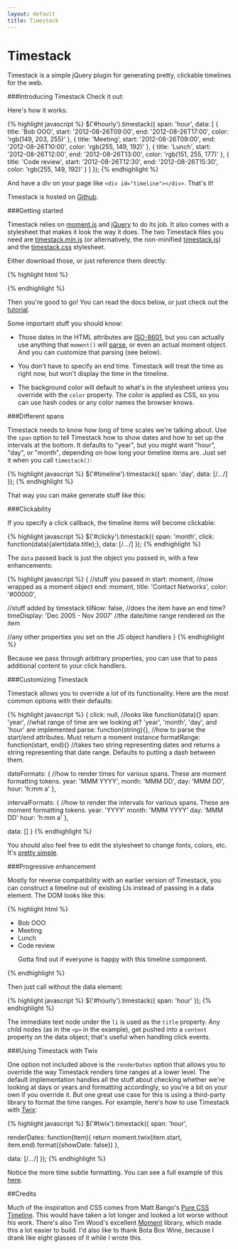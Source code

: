 ```yaml
---
layout: default
title: Timestack
---
```


Timestack
=========

Timestack is a simple jQuery plugin for generating pretty, clickable timelines for the web.

###Introducing Timestack
Check it out:

<div id='hourly'></div>

Here's how it works:

{% highlight javascript %}
$('#hourly').timestack({
  span: 'hour',
  data: [
    {
      title: 'Bob OOO',
      start: '2012-08-26T09:00',
      end: '2012-08-26T17:00',
      color: 'rgb(149, 203, 255)'
    },
    {
      title: 'Meeting',
      start: '2012-08-26T09:00',
      end: '2012-08-26T10:00',
      color: 'rgb(255, 149, 192)'
    },
    {
      title: 'Lunch',
      start: '2012-08-26T12:00',
      end: '2012-08-26T13:00',
      color: 'rgb(151, 255, 177)'
    },
    {
      title: 'Code review',
      start: '2012-08-26T12:30',
      end: '2012-08-26T15:30',
      color: 'rgb(255, 149, 192)'
    }
  ]
});
{% endhighlight %}

And have a div on your page like `<div id="timeline"></div>`. That's it!

Timestack is hosted on [Github](https://github.com/icambron/timestack).

###Getting started 

Timestack relies on [moment.js](http://momentjs.com/) and [jQuery](http://jquery.com) to do its job. It also comes with a stylesheet that makes it look the way it does. The two Timestack files you need are <a
href='files/timestack.min.js'>timestack.min.js</a> (or alternatively,
the non-minified <a href='files/timestack.js'>timestack.js</a>) and the
<a href='files/timestack.css'>timestack.css</a> stylesheet.

Either download those, or just reference them directly:

{% highlight html %}
<script src='http://code.jquery.com/jquery-1.8.0.min.js'></script>
<script src='http://icambron.github.com/timestack/files/moment.min.js'></script>
<script src='http://icambron.github.com/timestack/files/timestack.min.js'></script>
<link rel='stylesheet' type='text/css' href='http://icambron.github.com/timestack/files/timestack.css'>
{% endhighlight %}

Then you're good to go! You can read the docs below, or just check out the <a href='files/tutorial.html'>tutorial</a>.

Some important stuff you should know:

 * Those dates in the HTML attributes are [ISO-8601](http://en.wikipedia.org/wiki/ISO_8601), but you can actually use anything that `moment()` will [parse](http://momentjs.com/docs/#/parsing/javascript-date-object/), or even an actual moment object. And you can customize that parsing (see below).

 * You don't have to specify an end time. Timestack will treat the time as right now, but won't display the time in the timeline.

 * The background color will default to what's in the stylesheet unless you override with the `color` property. The color is applied as CSS, so you can use hash codes or any color names the browser knows.

###Different spans

Timestack needs to know how long of time scales we're talking about. Use the `span` option to tell Timestack how to show dates and how to set up the intervals at the bottom. It defaults to "year", but you might want "hour", "day", or "month", depending on how long your timeline items are. Just set it when you call `timestack()`:

{% highlight javascript %}
$('#timeline').timestack({
  span: 'day',
  data: [/*...*/]
});
{% endhighlight %}

That way you can make generate stuff like this:

<div id='daily'></div>

###Clickability

If you specify a click callback, the timeline items will become clickable:

{% highlight javascript %}
$('#clicky').timestack({
  span: 'month',
  click: function(data){alert(data.title);},
  data: [/*...*/]
});
{% endhighlight %}

<div id='clicky'></div>

The `data` passed back is just the object you passed in, with a few enhancements:

{% highlight javascript %}
{
  //stuff you passed in
  start: moment,                       //now wrapped as a moment object
  end: moment,
  title: 'Contact Networks',
  color: '#00000',

  //stuff added by timestack
  tilNow: false,                       //does the item have an end time?
  timeDisplay: 'Dec 2005 - Nov 2007'   //the date/time range rendered on the item

  //any other properties you set on the JS object
handlers
}
{% endhighlight %}

Because we pass through arbitrary properties, you can use that to pass
additional content to your click handlers.

###Customizing Timestack

Timestack allows you to override a lot of its functionality. Here are the most common options with their defaults:

{% highlight javascript %}
{
  click: null,                         //looks like function(data){}
  span: 'year',                        //what range of time are we looking at? 'year', 'month', 'day', and 'hour' are implemented
  parse: function(string){},           //how to parse the start/end attributes. Must return a moment instance
  formatRange: function(start, end){}  //takes two string representing dates and returns a string representing that date range. Defaults to putting a dash between them.

  dateFormats: {                       //how to render times for various spans. These are moment formatting tokens.
    year: 'MMM YYYY',
    month: 'MMM DD',
    day: 'MMM DD',
    hour: 'h:mm a'
  },

  intervalFormats: {                   //how to render the intervals for various spans. These are moment formatting tokens.
    year: 'YYYY'
    month: 'MMM YYYY'
    day: 'MMM DD'
    hour: 'h:mm a'
  },

  data: []
}
{% endhighlight %}

You should also feel free to edit the stylesheet to change fonts, colors, etc. It's [pretty simple](https://github.com/icambron/timestack/blob/master/files/timestack.css).

###Progressive enhancement

Mostly for reverse compatibility with an earlier version of Timestack, you can construct a timeline out of existing LIs instead of passing in a data element. The DOM looks like this:

{% highlight html %}
<div id='timeline'>
  <ul>
    <li data-start='2012-08-26T09:00' data-end='2012-08-26T17:00' data-color='#95e6ff'>Bob OOO</li>
    <li data-start='2012-08-26T09:00' data-end='2012-08-26T10:30' data-color='#ff95c0'>Meeting</li>
    <li data-start='2012-08-26T12:00' data-end='2012-08-26T13:00' data-color='#97ffb1'>Lunch</li>
    <li data-start='2012-08-26T13:00' data-end='2012-08-26T14:30' data-color='#ff95c0'>
      Code review
      <p>Gotta find out if everyone is happy with this timeline component.<p>
    </li>
  </ul>
</div>
{% endhighlight %}

Then just call without the data element:

{% highlight javascript %}
$('#hourly').timestack({ span: 'hour' });
{% endhighlight %}

The immediate text node under the `li` is used as the `title` property. Any child nodes (as in the `<p>` in the example), get pushed into a `content` property on the data object; that's useful when handling click events.

###Using Timestack with Twix

One option not included above is the `renderDates` option that allows
you to override the way Timestack renders time ranges at a lower level.
The default implementation handles all the stuff about checking whether
we're looking at days or years and formatting accordingly, so you're a
bit on your own if you override it. But one great use case for this is using a third-party library to format
the time ranges. For example, here's how to use Timestack with [Twix](https://icambron.github.io/twix.js):

{% highlight javascript %}
$('#twix').timestack({
  span: 'hour',

  renderDates: function(item){
    return moment.twix(item.start, item.end).format({showDate: false})
  },

  data: [/*...*/]
});
{% endhighlight %}

<div id='twix'></div>

Notice the more time subtle formatting. You can see a full example of this [here](https://github.com/icambron/timestack/blob/master/examples/twix.html).

##Credits

Much of the inspiration and CSS comes from Matt Bango's [Pure CSS
Timeline](http://mattbango.com/notebook/web-development/pure-css-timeline/). This would have taken a lot longer and looked a lot worse without his work. There's also Tim Wood's excellent [Moment](http://momentjs.com/) library, which made this a lot easier to build. I'd also like to thank Bota Box Wine, because I drank like eight glasses of it while I wrote this.

